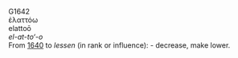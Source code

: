 <body>
  <p>G1642<br>  ἐλαττόω  <br> elattoō  <br><i>el-at-to‘-o </i><br>From <a href="g1640.htm">1640</a>  to <i>lessen</i> (in rank or influence): - decrease, make lower.<br></p>
 </body>
